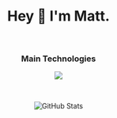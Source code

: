 <h1 align="middle">
    Hey 👋 I'm Matt.
</h1>

<br>

<h3 align="middle">Main Technologies</h3>
<p align="middle">
    <img src="https://skillicons.dev/icons?i=python,django,bash,ts,react,svelte,php,postgresql,arch,aws,docker,postman,raspberrypi" />
</p> 

<br>

<p align="center">
    <img
        alt="GitHub Stats"
        src="https://github-stats-hazel-kappa.vercel.app/api?username=matt-fff&count_private=true&show_icons=true&bg_color=43,E0E7E5,99DAC5&icon_color=2f80ed&include_all_commits"
    />
</p>
